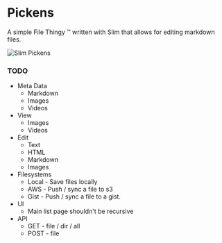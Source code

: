 # Pickens

A simple File Thingy :tm: written with Slim that allows for editing markdown files.

![Slim Pickens](https://upload.wikimedia.org/wikipedia/en/7/73/Slim-pickens_riding-the-bomb_enh-lores.jpg)


### TODO

* Meta Data 
    * Markdown
    * Images
    * Videos
* View
    * Images
    * Videos
* Edit
    * Text
    * HTML
    * Markdown
    * Images
* Filesystems
    * Local - Save files locally
    * AWS - Push / sync a file to s3
    * Gist - Push / sync a file to a gist.
* UI
    * Main list page shouldn't be recursive
* API
    * GET - file / dir / all
    * POST - file
